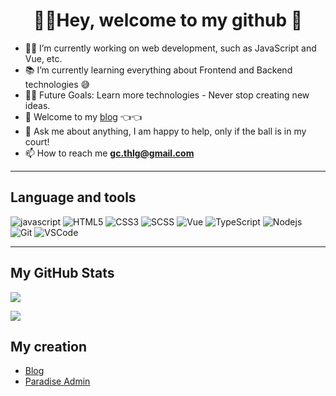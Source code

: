 <h1 align="center">🙋‍♂️Hey, welcome to my github 👏</h1>

- 👨‍💻 I’m currently working on web development, such as JavaScript and Vue, etc.
- 📚 I’m currently learning everything about Frontend and Backend technologies 😅
- 💪🏼 Future Goals: Learn more technologies - Never stop creating new ideas.
- 📘 Welcome to my [blog](https://blog.thlg.xyz) 👈👈
- 💬 Ask me about anything, I am happy to help, only if the ball is in my court!
- 📫 How to reach me **gc.thlg@gmail.com**

---


## Language and tools

![javascript](https://img.shields.io/badge/JavaScript-F7DF1E?style=for-the-badge&logo=javascript&logoColor=black)
![HTML5](https://img.shields.io/badge/-HTML5-E34F26?style=for-the-badge&logo=html5&logoColor=white)
![CSS3](https://img.shields.io/badge/-CSS3-1572B6?style=for-the-badge&logo=css3)
![SCSS](https://img.shields.io/badge/-SCSS-violet?style=for-the-badge&logo=sass&logoColor=white)
![Vue](https://img.shields.io/badge/Vue.js-35495E?style=for-the-badge&logo=vue.js&logoColor=4FC08D)
![TypeScript](https://img.shields.io/badge/TypeScript-007ACC?style=for-the-badge&logo=typescript&logoColor=white)
![Nodejs](https://img.shields.io/badge/Node.js-43853D?style=for-the-badge&logo=node.js&logoColor=white)
![Git](https://img.shields.io/badge/-Git-black?style=for-the-badge&logo=git)
![VSCode](https://img.shields.io/badge/vscode-blue.svg?style=for-the-badge&logo=visual-studio-code&labelColor=ffffff&logoColor=blue)

---


## My GitHub Stats

![](https://github-readme-stats.vercel.app/api?username=GuoChen-thlg&theme=blue-green)

![](https://github-readme-stats.vercel.app/api/top-langs/?username=GuoChen-thlg&&theme=blue-green&hide=html)


## My creation

- [Blog](https://blog.thlg.xyz)
- [Paradise Admin](https://paradise-admin.thlg.xyz)